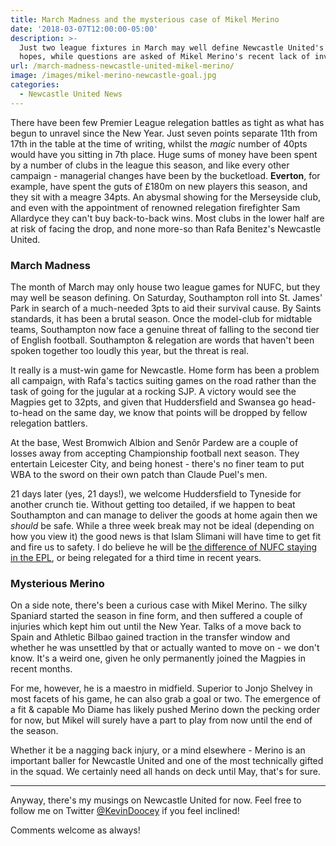 ```yaml
---
title: March Madness and the mysterious case of Mikel Merino
date: '2018-03-07T12:00:00-05:00'
description: >-
  Just two league fixtures in March may well define Newcastle United's survival
  hopes, while questions are asked of Mikel Merino's recent lack of involvement.
url: /march-madness-newcastle-united-mikel-merino/
image: /images/mikel-merino-newcastle-goal.jpg
categories:
  - Newcastle United News
---
```

There have been few Premier League relegation battles as tight as what has begun to unravel since the New Year. Just seven points separate 11th from 17th in the table at the time of writing, whilst the *magic* number of 40pts would have you sitting in 7th place. Huge sums of money have been spent by a number of clubs in the league this season, and like every other campaign - managerial changes have been by the bucketload.  **Everton**, for example, have spent the guts of £180m on new players this season, and they sit with a meagre 34pts. An abysmal showing for the Merseyside club, and even with the appointment of renowned relegation firefighter Sam Allardyce they can't buy back-to-back wins. Most clubs in the lower half are at risk of facing the drop, and none more-so than Rafa Benitez's Newcastle United.

### March Madness

The month of March may only house two league games for NUFC, but they may well be season defining. On Saturday, Southampton roll into St. James' Park in search of a much-needed 3pts to aid their survival cause. By Saints standards, it has been a brutal season. Once the model-club for midtable teams, Southampton now face a genuine threat of falling to the second tier of English football. Southampton & relegation are words that haven't been spoken together too loudly this year, but the threat is real.

It really is a must-win game for Newcastle. Home form has been a problem all campaign, with Rafa's tactics suiting games on the road rather than the task of going for the jugular at a rocking SJP. A victory would see the Magpies get to 32pts, and given that Huddersfield and Swansea go head-to-head on the same day, we know that points will be dropped by fellow relegation battlers. 

At the base, West Bromwich Albion and Senôr Pardew are a couple of losses away from accepting Championship football next season. They entertain Leicester City, and being honest - there's no finer team to put WBA to the sword on their own patch than Claude Puel's men.

21 days later (yes, 21 days!), we welcome Huddersfield to Tyneside for another crunch tie. Without getting too detailed, if we happen to beat Southampton and can manage to deliver the goods at home again then we *should* be safe. While a three week break may not be ideal (depending on how you view it) the good news is that Islam Slimani will have time to get fit and fire us to safety. I do believe he will be [the difference of NUFC staying in the EPL](https://www.tynetime.com/2018/02/all-eyez-on-slimani-nufc-hopes-rest-on-algerian/), or being relegated for a third time in recent years.

### Mysterious Merino

On a side note, there's been a curious case with Mikel Merino. The silky Spaniard started the season in fine form, and then suffered a couple of injuries which kept him out until the New Year. Talks of a move back to Spain and Athletic Bilbao gained traction in the transfer window and whether he was unsettled by that or actually wanted to move on - we don't know. It's a weird one, given he only permanently joined the Magpies in recent months.

For me, however, he is a maestro in midfield. Superior to Jonjo Shelvey in most facets of his game, he can also grab a goal or two. The emergence of a fit & capable Mo Diame has likely pushed Merino down the pecking order for now, but Mikel will surely have a part to play from now until the end of the season.

Whether it be a nagging back injury, or a mind elsewhere - Merino is an important baller for Newcastle United and one of the most technically gifted in the squad. We certainly need all hands on deck until May, that's for sure.

---

Anyway, there's my musings on Newcastle United for now. Feel free to follow me on Twitter [@KevinDoocey](https://twitter.com/kevindoocey) if you feel inclined! 

Comments welcome as always!
